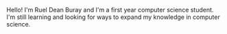 Hello! I'm Ruel Dean Buray and I'm a first year computer science student. I'm still learning and looking for ways to expand my knowledge in computer science.
